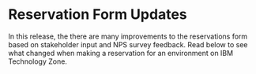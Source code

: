 # Reservation Form Updates
In this release, the there are many improvements to the reservations form based on stakeholder input and NPS survey feedback. Read below to see what changed when making a reservation for an environment on IBM Technology Zone.
